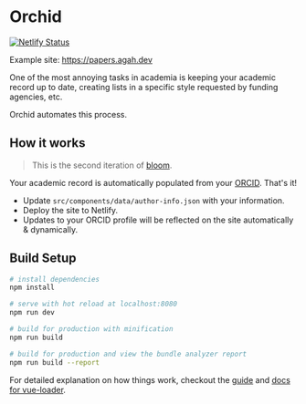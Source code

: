 # Orchid

[![Netlify Status](https://api.netlify.com/api/v1/badges/1c457ff6-8609-41c3-a393-a1d0d1626272/deploy-status)](https://app.netlify.com/sites/orchidify/deploys)

Example site: https://papers.agah.dev

One of the most annoying tasks in academia is keeping your academic record up to date, creating lists in a specific style requested by funding agencies, etc.

Orchid automates this process.

## How it works

> This is the second iteration of [bloom](https://github.com/emdupre/bloom). 

Your academic record is automatically populated from your [ORCID](https://orcid.org/about). That's it! 

* Update `src/components/data/author-info.json` with your information.
* Deploy the site to Netlify.
* Updates to your ORCID profile will be reflected on the site automatically & dynamically.

## Build Setup

``` bash
# install dependencies
npm install

# serve with hot reload at localhost:8080
npm run dev

# build for production with minification
npm run build

# build for production and view the bundle analyzer report
npm run build --report
```

For detailed explanation on how things work,
checkout the [guide](http://vuejs-templates.github.io/webpack/) and
[docs for vue-loader](http://vuejs.github.io/vue-loader).